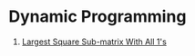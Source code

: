 # Dynamic Programming

1. [Largest Square Sub-matrix With All 1's](#largest-square-sub-matrix-with-all-ones)
